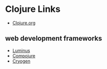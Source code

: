 # Clojure Links

* [Clojure.org](http://clojure.org)

## web development frameworks
* [Luminus]
* [Compojure]
* [Cryogen]

[Luminus]: https://www.luminusweb.net
[Compojure]: https://github.com/weavejester/compojure
[Cryogen]: https://cryogenweb.org
